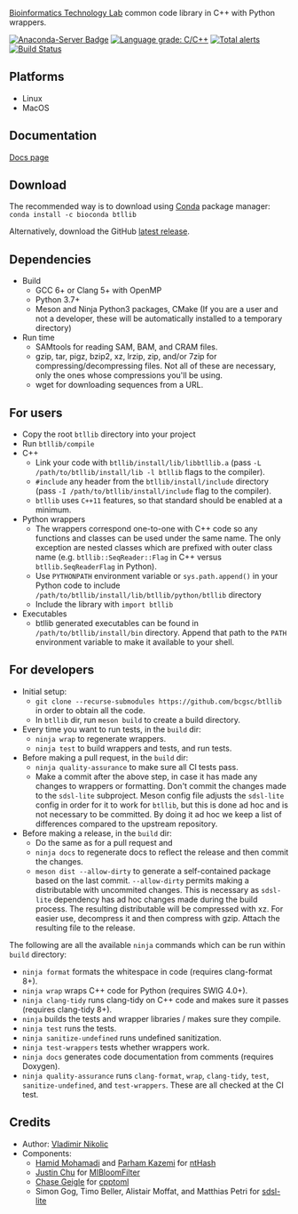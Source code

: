 [Bioinformatics Technology Lab](http://www.birollab.ca/) common code library in C++ with Python wrappers.

[![Anaconda-Server Badge](https://anaconda.org/bioconda/btllib/badges/version.svg)](https://anaconda.org/bioconda/btllib)
[![Language grade: C/C++](https://img.shields.io/lgtm/grade/cpp/g/bcgsc/btllib.svg?logo=lgtm&logoWidth=18)](https://lgtm.com/projects/g/bcgsc/btllib/context:cpp)
[![Total alerts](https://img.shields.io/lgtm/alerts/g/bcgsc/btllib.svg?logo=lgtm&logoWidth=18)](https://lgtm.com/projects/g/bcgsc/btllib/alerts/)
[![Build Status](https://dev.azure.com/bcgsc/btl_public/_apis/build/status/bcgsc.btllib)](https://dev.azure.com/bcgsc/btl_public/_build/latest?definitionId=1)

Platforms
---
- Linux
- MacOS

Documentation
---
[Docs page](https://bcgsc.github.io/btllib/)

Download
---
The recommended way is to download using [Conda](https://docs.conda.io/en/latest/) package manager:  
`conda install -c bioconda btllib`

Alternatively, download the GitHub [latest release](https://github.com/bcgsc/btllib/releases/latest).

Dependencies
---
- Build
  * GCC 6+ or Clang 5+ with OpenMP
  * Python 3.7+
  * Meson and Ninja Python3 packages, CMake (If you are a user and not a developer, these will be automatically installed to a temporary directory)
- Run time
  * SAMtools for reading SAM, BAM, and CRAM files.
  * gzip, tar, pigz, bzip2, xz, lrzip, zip, and/or 7zip for compressing/decompressing files. Not all of these are necessary, only the ones whose compressions you'll be using. 
  * wget for downloading sequences from a URL.

For users
---
- Copy the root `btllib` directory into your project
- Run `btllib/compile`
- C++
  * Link your code with `btllib/install/lib/libbtllib.a` (pass `-L /path/to/btllib/install/lib -l btllib` flags to the compiler).
  * `#include` any header from the `btllib/install/include` directory (pass `-I /path/to/btllib/install/include` flag to the compiler).
  * `btllib` uses `C++11` features, so that standard should be enabled at a minimum.
- Python wrappers
  * The wrappers correspond one-to-one with C++ code so any functions and classes can be used under the same name. The only exception are nested classes which are prefixed with outer class name (e.g. `btllib::SeqReader::Flag` in C++ versus `btllib.SeqReaderFlag` in Python).
  * Use `PYTHONPATH` environment variable or `sys.path.append()` in your Python code to include `/path/to/btllib/install/lib/btllib/python/btllib` directory
  * Include the library with `import btllib`
- Executables
  * btllib generated executables can be found in `/path/to/btllib/install/bin` directory. Append that path to the `PATH` environment variable to make it available to your shell.

For developers
---
- Initial setup:
  * `git clone --recurse-submodules https://github.com/bcgsc/btllib` in order to obtain all the code.
  * In `btllib` dir, run `meson build` to create a build directory.
- Every time you want to run tests, in the `build` dir:
  * `ninja wrap` to regenerate wrappers.
  * `ninja test` to build wrappers and tests, and run tests.
- Before making a pull request, in the `build` dir:
  * `ninja quality-assurance` to make sure all CI tests pass.
  * Make a commit after the above step, in case it has made any changes to wrappers or formatting. Don't commit the changes made to the `sdsl-lite` subproject. Meson config file adjusts the `sdsl-lite` config in order for it to work for `btllib`, but this is done ad hoc and is not necessary to be committed. By doing it ad hoc we keep a list of differences compared to the upstream repository.
- Before making a release, in the `build` dir:
  * Do the same as for a pull request and
  * `ninja docs` to regenerate docs to reflect the release and then commit the changes.
  * `meson dist --allow-dirty` to generate a self-contained package based on the last commit. `--allow-dirty` permits making a distributable with uncommited changes. This is necessary as `sdsl-lite` dependency has ad hoc changes made during the build process. The resulting distributable will be compressed with xz. For easier use, decompress it and then compress with gzip. Attach the resulting file to the release.

The following are all the available `ninja` commands which can be run within `build` directory:
- `ninja format` formats the whitespace in code (requires clang-format 8+).
- `ninja wrap` wraps C++ code for Python (requires SWIG 4.0+).
- `ninja clang-tidy` runs clang-tidy on C++ code and makes sure it passes (requires clang-tidy 8+).
- `ninja` builds the tests and wrapper libraries / makes sure they compile.
- `ninja test` runs the tests.
- `ninja sanitize-undefined` runs undefined sanitization.
- `ninja test-wrappers` tests whether wrappers work.
- `ninja docs` generates code documentation from comments (requires Doxygen).
- `ninja quality-assurance` runs `clang-format`, `wrap`, `clang-tidy`, `test`, `sanitize-undefined`, and `test-wrappers`. These are all checked at the CI test.

Credits
---
- Author: [Vladimir Nikolic](https://github.com/vlad0x00)
- Components:
  - [Hamid Mohamadi](https://github.com/mohamadi) and [Parham Kazemi](https://github.com/parham-k) for [ntHash](https://github.com/bcgsc/ntHash)
  - [Justin Chu](https://github.com/JustinChu) for [MIBloomFilter](https://github.com/bcgsc/btl_bloomfilter)
  - [Chase Geigle](https://github.com/skystrife) for [cpptoml](https://github.com/skystrife/cpptoml)
  - Simon Gog, Timo Beller, Alistair Moffat, and Matthias Petri for [sdsl-lite](https://github.com/simongog/sdsl-lite)